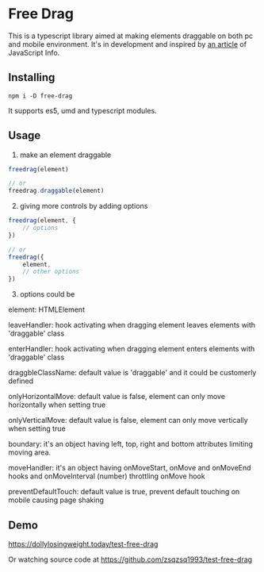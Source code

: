 # Free Drag

This is a typescript library aimed at making elements draggable on both pc and mobile environment. It's in development and inspired by [an article](https://javascript.info/mouse-drag-and-drop) of JavaScript Info.

## Installing 

```shell
npm i -D free-drag
```

It supports es5, umd and typescript modules.

## Usage

1. make an element draggable

```javascript
freedrag(element)

// or
freedrag.draggable(element)
```

2. giving more controls by adding options

```javascript
freedrag(element, {
	// options
})

// or
freedrag({
	element,
	// other options
})
```

3. options could be

element: HTMLElement

leaveHandler: hook activating when dragging element leaves elements with 'draggable' class

enterHandler: hook activating when dragging element enters elements with 'draggable' class

draggbleClassName: default value is 'draggable' and it could be customerly defined

onlyHorizontalMove: default value is false, element can only move horizontally when setting true

onlyVerticalMove:  default value is false, element can only move vertically when setting true

boundary: it's an object having left, top, right and bottom attributes limiting moving area.

moveHandler: it's an object having onMoveStart, onMove and onMoveEnd hooks and onMoveInterval (number) throttling onMove hook

preventDefaultTouch: default value is true, prevent default touching on mobile causing page shaking 

## Demo

https://dollylosingweight.today/test-free-drag

Or watching source code at https://github.com/zsqzsq1993/test-free-drag


